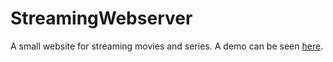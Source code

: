 # StreamingWebserver
A small website for streaming movies and series. A demo can be seen [here](https://1000serien.com/).
